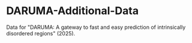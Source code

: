 # DARUMA-Additional-Data
Data for "DARUMA: A gateway to fast and easy prediction of intrinsically disordered regions" (2025).
